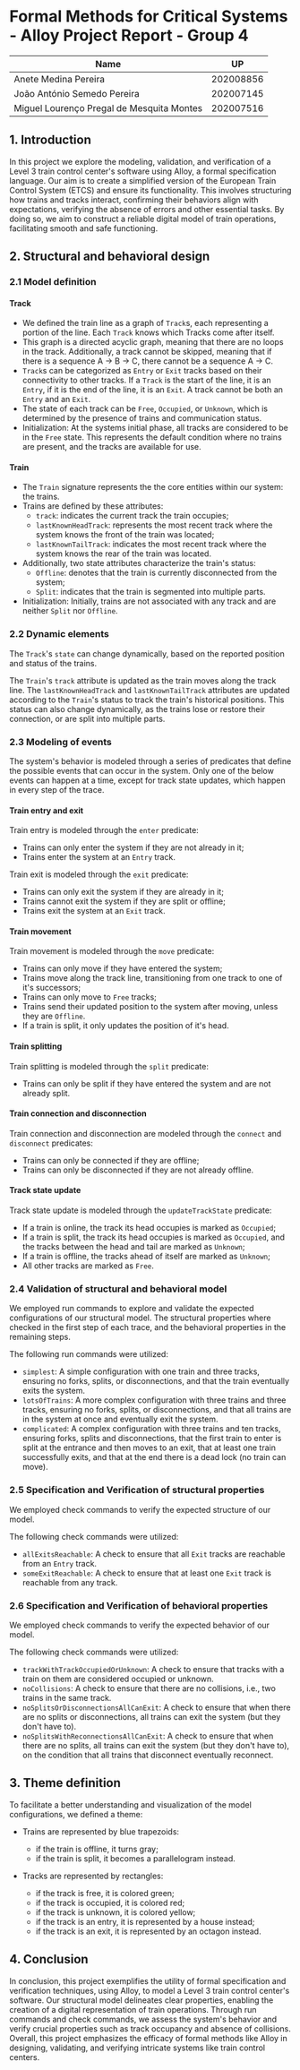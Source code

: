 # Formal Methods for Critical Systems - Alloy Project Report - Group 4

| Name                                      | UP        |
| ----------------------------------------- | --------- |
| Anete Medina Pereira                      | 202008856 |
| João António Semedo Pereira               | 202007145 |
| Miguel Lourenço Pregal de Mesquita Montes | 202007516 |

## 1. Introduction

In this project we explore the modeling, validation, and verification of a Level 3 train control center's software using Alloy, a formal specification language. Our aim is to create a simplified version of the European Train Control System (ETCS) and ensure its functionality. This involves structuring how trains and tracks interact, confirming their behaviors align with expectations, verifying the absence of errors and other essential tasks. By doing so, we aim to construct a reliable digital model of train operations, facilitating smooth and safe functioning.

## 2. Structural and behavioral design

### 2.1 Model definition

#### Track

- We defined the train line as a graph of `Track`s, each representing a portion of the line. Each `Track` knows which Tracks come after itself.
- This graph is a directed acyclic graph, meaning that there are no loops in the track. Additionally, a track cannot be skipped, meaning that if there is a sequence A &rarr; B &rarr; C, there cannot be a sequence A &rarr; C.
- `Track`s can be categorized as `Entry` or `Exit` tracks based on their connectivity to other tracks. If a `Track` is the start of the line, it is an `Entry`, if it is the end of the line, it is an `Exit`. A track cannot be both an `Entry` and an `Exit`.
- The state of each track can be `Free`, `Occupied`, or `Unknown`, which is determined by the presence of trains and communication status.
- Initialization: At the systems initial phase, all tracks are considered to be in the `Free` state. This represents the default condition where no trains are present, and the tracks are available for use.

#### Train

- The `Train` signature represents the the core entities within our system: the trains.
- Trains are defined by these attributes:
  - `track`: indicates the current track the train occupies;
  - `lastKnownHeadTrack`: represents the most recent track where the system knows the front of the train was located;
  - `lastKnownTailTrack`: indicates the most recent track where the system knows the rear of the train was located.
- Additionally, two state attributes characterize the train's status:
  - `Offline`: denotes that the train is currently disconnected from the system;
  - `Split`: indicates that the train is segmented into multiple parts.
- Initialization: Initially, trains are not associated with any track and are neither `Split` nor `Offline`.

### 2.2 Dynamic elements

The `Track`'s `state` can change dynamically, based on the reported position and status of the trains.

The `Train`'s `track` attribute is updated as the train moves along the track line.
The `lastKnownHeadTrack` and `lastKnownTailTrack` attributes are updated according to the `Train`'s status to track the train's historical positions.
This status can also change dynamically, as the trains lose or restore their connection, or are split into multiple parts.

### 2.3 Modeling of events

The system's behavior is modeled through a series of predicates that define the possible events that can occur in the system.
Only one of the below events can happen at a time, except for track state updates, which happen in every step of the trace.

#### Train entry and exit

Train entry is modeled through the `enter` predicate:

- Trains can only enter the system if they are not already in it;
- Trains enter the system at an `Entry` track.

Train exit is modeled through the `exit` predicate:

- Trains can only exit the system if they are already in it;
- Trains cannot exit the system if they are split or offline;
- Trains exit the system at an `Exit` track.

#### Train movement

Train movement is modeled through the `move` predicate:

- Trains can only move if they have entered the system;
- Trains move along the track line, transitioning from one track to one of it's successors;
- Trains can only move to `Free` tracks;
- Trains send their updated position to the system after moving, unless they are `Offline`.
- If a train is split, it only updates the position of it's head.

#### Train splitting

Train splitting is modeled through the `split` predicate:

- Trains can only be split if they have entered the system and are not already split.

#### Train connection and disconnection

Train connection and disconnection are modeled through the `connect` and `disconnect` predicates:

- Trains can only be connected if they are offline;
- Trains can only be disconnected if they are not already offline.

#### Track state update

Track state update is modeled through the `updateTrackState` predicate:

- If a train is online, the track its head occupies is marked as `Occupied`;
- If a train is split, the track its head occupies is marked as `Occupied`, and the tracks between the head and tail are marked as `Unknown`;
- If a train is offline, the tracks ahead of itself are marked as `Unknown`;
- All other tracks are marked as `Free`.

### 2.4 Validation of structural and behavioral model

We employed run commands to explore and validate the expected configurations of our structural model.
The structural properties where checked in the first step of each trace, and the behavioral properties in the remaining steps.

The following run commands were utilized:

- `simplest`: A simple configuration with one train and three tracks, ensuring no forks, splits, or disconnections, and that the train eventually exits the system.
- `lotsOfTrains`: A more complex configuration with three trains and three tracks, ensuring no forks, splits, or disconnections, and that all trains are in the system at once and eventually exit the system.
- `complicated`: A complex configuration with three trains and ten tracks, ensuring forks, splits and disconnections, that the first train to enter is split at the entrance and then moves to an exit, that at least one train successfully exits, and that at the end there is a dead lock (no train can move).

### 2.5 Specification and Verification of structural properties

We employed check commands to verify the expected structure of our model.

The following check commands were utilized:

- `allExitsReachable`: A check to ensure that all `Exit` tracks are reachable from an `Entry` track.
- `someExitReachable`: A check to ensure that at least one `Exit` track is reachable from any track.

### 2.6 Specification and Verification of behavioral properties

We employed check commands to verify the expected behavior of our model.

The following check commands were utilized:

- `trackWithTrackOccupiedOrUnknown`: A check to ensure that tracks with a train on them are considered occupied or unknown.
- `noCollisions`: A check to ensure that there are no collisions, i.e., two trains in the same track.
- `noSplitsOrDisconnectionsAllCanExit`: A check to ensure that when there are no splits or disconnections, all trains can exit the system (but they don't have to).
- `noSplitsWithReconnectionsAllCanExit`: A check to ensure that when there are no splits, all trains can exit the system (but they don't have to), on the condition that all trains that disconnect eventually reconnect.

## 3. Theme definition

To facilitate a better understanding and visualization of the model configurations, we defined a theme:

- Trains are represented by blue trapezoids:
  - if the train is offline, it turns gray;
  - if the train is split, it becomes a parallelogram instead.

- Tracks are represented by rectangles:
  - if the track is free, it is colored green;
  - if the track is occupied, it is colored red;
  - if the track is unknown, it is colored yellow;
  - if the track is an entry, it is represented by a house instead;
  - if the track is an exit, it is represented by an octagon instead.

## 4. Conclusion

In conclusion, this project exemplifies the utility of formal specification and verification techniques, using Alloy, to model a Level 3 train control center's software. Our structural model delineates clear properties, enabling the creation of a digital representation of train operations. Through run commands and check commands, we assess the system's behavior and verify crucial properties such as track occupancy and absence of collisions. Overall, this project emphasizes the efficacy of formal methods like Alloy in designing, validating, and verifying intricate systems like train control centers.
